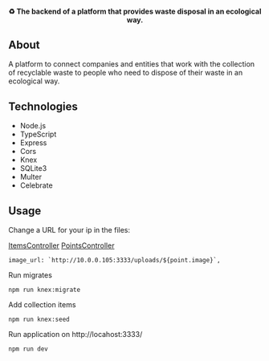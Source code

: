 <h4 align="center"> 
	♻️ The backend of a platform that provides waste disposal in an ecological way.
</h4>

## About

A platform to connect companies and entities that work with the collection of recyclable waste to people who need to dispose of their waste in an ecological way.

## Technologies

- Node.js
- TypeScript
- Express
- Cors
- Knex
- SQLite3
- Multer
- Celebrate

## Usage

Change a URL for your ip in the files:

[ItemsController](src/controllers/ItemsController.ts)
[PointsController](src/controllers/PointsController.ts)

```
image_url: `http://10.0.0.105:3333/uploads/${point.image}`,
```


Run migrates

```
npm run knex:migrate
```

Add collection items

```
npm run knex:seed
```

Run application on http://locahost:3333/

```
npm run dev
```
